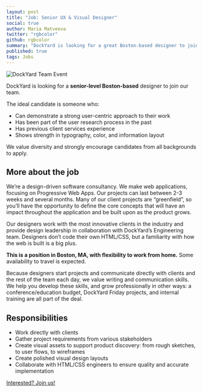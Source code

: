 ```yaml
---
layout: post
title: "Job: Senior UX & Visual Designer"
social: true
author: Maria Matveeva
twitter: "rgbcolor"
github: rgbcolor
summary: "DockYard is looking for a great Boston-based designer to join our team."
published: true
tags: Jobs
---
```

 
![DockYard Team Event](https://i.imgur.com/ec1DkJP.jpg)

DockYard is looking for a **senior-level Boston-based** designer to join our team. 
 
The ideal candidate is someone who:
- Can demonstrate a strong user-centric approach to their work
- Has been part of the user research process in the past
- Has previous client services experience
- Shows strength in typography, color, and information layout

We value diversity and strongly encourage candidates from all backgrounds to apply. 
 
## More about the job
 
We’re a design-driven software consultancy. We make web applications, focusing on Progressive Web Apps. Our projects can last between 2-3 weeks and several months. Many of our client projects are “greenfield”, so you’ll have the opportunity to define the core concepts that will have an impact throughout the application and be built upon as the product grows.
 
Our designers work with the most innovative clients in the industry and provide design leadership in collaboration with DockYard’s Engineering team. Designers don’t code their own HTML/CSS, but a familiarity with how the web is built is a big plus.
 
**This is a position in Boston, MA, with flexibility to work from home.** Some availability to travel is expected.
 
Because designers start projects and communicate directly with clients and the rest of the team each day, we value writing and communication skills. We help you develop these skills, and grow professionally in other ways: a conference/education budget, DockYard Friday projects, and internal training are all part of the deal.
 
## Responsibilities
- Work directly with clients
- Gather project requirements from various stakeholders
- Create visual assets to support product discovery: from rough sketches, to user flows, to wireframes
- Create polished visual design layouts
- Collaborate with HTML/CSS engineers to ensure quality and accurate implementation

[Interested? Join us!](https://dockyard.com/contact/join-us)
